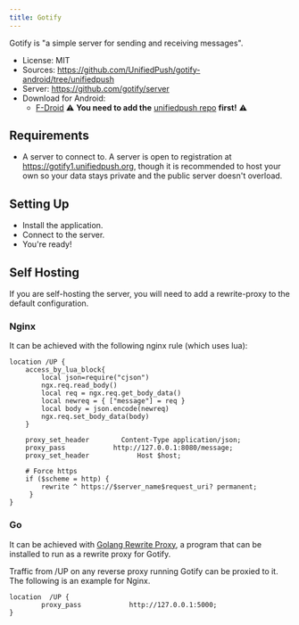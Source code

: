 ```yaml
---
title: Gotify
---
```


Gotify is "a simple server for sending and receiving messages".

* License: MIT
* Sources: <https://github.com/UnifiedPush/gotify-android/tree/unifiedpush>
* Server: <https://github.com/gotify/server>
* Download for Android:
  * [F-Droid](https://f-droid.org/de/packages/com.github.gotify/) ⚠️  **You need to add the** [unifiedpush repo](https://repo.unifiedpush.org) **first!** ⚠️

## Requirements

* A server to connect to. A server is open to registration at <https://gotify1.unifiedpush.org>, though it is recommended to host your own so your data stays private and the public server doesn't overload.

## Setting Up

* Install the application.
* Connect to the server.
* You're ready!

## Self Hosting

If you are self-hosting the server, you will need to add a rewrite-proxy to the default configuration.

### Nginx

It can be achieved with the following nginx rule (which uses lua):

```nginx
location /UP {
    access_by_lua_block{
        local json=require("cjson")
        ngx.req.read_body()
        local req = ngx.req.get_body_data()
        local newreq = { ["message"] = req }
        local body = json.encode(newreq)
        ngx.req.set_body_data(body)
    }

    proxy_set_header        Content-Type application/json;
    proxy_pass            http://127.0.0.1:8080/message;
    proxy_set_header            Host $host;

    # Force https
    if ($scheme = http) {
        rewrite ^ https://$server_name$request_uri? permanent;
     }
}
```

### Go

It can be achieved with [Golang Rewrite Proxy](https://github.com/UnifiedPush/common-proxies), a program that can be installed to run as a rewrite proxy for Gotify.

Traffic from /UP on any reverse proxy running Gotify can be proxied to it. The following is an example for Nginx.

```nginx
location  /UP {
        proxy_pass            http://127.0.0.1:5000;
}
```
